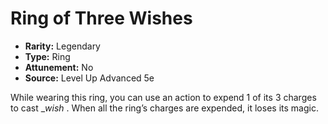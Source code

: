 # Ring of Three Wishes

- **Rarity:** Legendary
- **Type:** Ring
- **Attunement:** No
- **Source:** Level Up Advanced 5e

While wearing this ring, you can use an action to expend 1 of its 3 charges to cast __wish_ . When all the ring’s charges are expended, it loses its magic.
